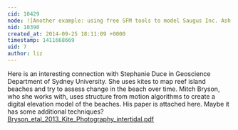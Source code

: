 ```yaml
---
cid: 10429
node: ![Another example: using free SFM tools to model Saugus Inc. Ash Landfill](../notes/patcoyle/05-01-2014/anoter-example-using-free-sfm-tools-to-model-saugus-inc-ash-landfill)
nid: 10390
created_at: 2014-09-25 18:11:09 +0000
timestamp: 1411668669
uid: 7
author: liz
---
```


Here is an interesting connection with Stephanie Duce in Geoscience Department of Sydney University. She uses kites to map reef island beaches and try to assess change in the beach over time. Mitch Bryson, who she works with, uses structure from motion algorithms to create a digital elevation model of the beaches. His paper is attached here. Maybe it has some additional techniques?
<a href="https://i.publiclab.org/system/images/photos/000/007/022/original/Bryson_etal_2013_Kite_Photography_intertidal.pdf"><i class="icon icon-file"></i> Bryson_etal_2013_Kite_Photography_intertidal.pdf</a>

